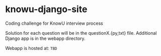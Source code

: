 knowu-django-site
=================

Coding challenge for KnowU interview process

Solution for each question will be in the questionX.{py,txt} file. Additional Django app is in the webapp directory.

Webapp is hosted at: `TBD` 

